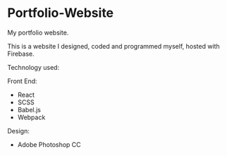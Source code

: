 # Portfolio-Website
My portfolio website.

This is a website I designed, coded and programmed myself, hosted with Firebase.

Technology used:

  Front End:
   - React
   - SCSS
   - Babel.js
   - Webpack

  Design:
   - Adobe Photoshop CC
